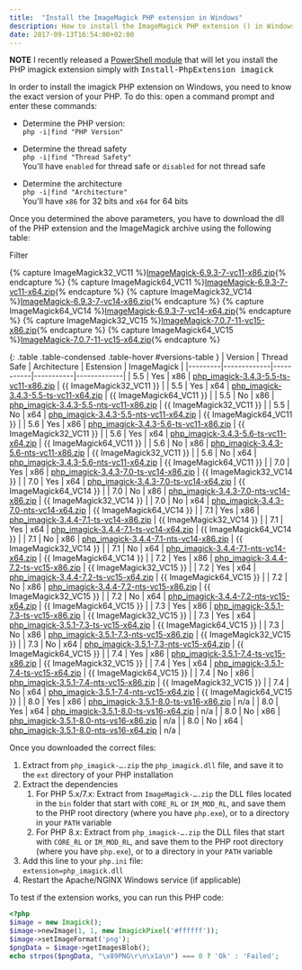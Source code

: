 ```yaml
---
title:  "Install the ImageMagick PHP extension in Windows"
description: How to install the ImageMagick PHP extension () in Windows.
date: 2017-09-13T16:54:00+02:00
---
```


<div class="alert alert-info" role="alert">
    <strong>NOTE</strong> I recently released a <a href="https://github.com/mlocati/powershell-phpmanager">PowerShell module</a> that will let you install the PHP imagick extension simply with <span style="font-family:monospace;white-space:nowrap">Install-PhpExtension imagick</span>
</div>

In order to install the imagick PHP extension on Windows, you need to know the exact version of your PHP.
To do this: open a command prompt and enter these commands:

- Determine the PHP version:  
  `php -i|find "PHP Version"`  
  
- Determine the thread safety  
  `php -i|find "Thread Safety"`  
  You'll have `enabled` for thread safe or `disabled` for not thread safe  
  
- Determine the architecture  
  `php -i|find "Architecture"`  
  You'll have `x86` for 32 bits and `x64` for 64 bits  
  
Once you determined the above parameters, you have to download the dll of the PHP extension and the ImageMagick archive using the following table:

<div class="text-center">
	<span class="badge">Filter</span>
	<div class="btn-group btn-group-xs versions-filter" data-field="version" title="PHP version"></div>
	<div class="btn-group btn-group-xs versions-filter" data-field="threadsafe" title="Thread safety"></div>
	<div class="btn-group btn-group-xs versions-filter" data-field="architecture" title="Architecture"></div>
</div>

{% capture ImageMagick32_VC11 %}[ImageMagick-6.9.3-7-vc11-x86.zip](https://windows.php.net/downloads/pecl/deps/ImageMagick-6.9.3-7-vc11-x86.zip){% endcapture %}
{% capture ImageMagick64_VC11 %}[ImageMagick-6.9.3-7-vc11-x64.zip](https://windows.php.net/downloads/pecl/deps/ImageMagick-6.9.3-7-vc11-x64.zip){% endcapture %}
{% capture ImageMagick32_VC14 %}[ImageMagick-6.9.3-7-vc14-x86.zip](https://windows.php.net/downloads/pecl/deps/ImageMagick-6.9.3-7-vc14-x86.zip){% endcapture %}
{% capture ImageMagick64_VC14 %}[ImageMagick-6.9.3-7-vc14-x64.zip](https://windows.php.net/downloads/pecl/deps/ImageMagick-6.9.3-7-vc14-x64.zip){% endcapture %}
{% capture ImageMagick32_VC15 %}[ImageMagick-7.0.7-11-vc15-x86.zip](https://windows.php.net/downloads/pecl/deps/ImageMagick-7.0.7-11-vc15-x86.zip){% endcapture %}
{% capture ImageMagick64_VC15 %}[ImageMagick-7.0.7-11-vc15-x64.zip](https://windows.php.net/downloads/pecl/deps/ImageMagick-7.0.7-11-vc15-x64.zip){% endcapture %}

{: .table .table-condensed .table-hover #versions-table }
| Version | Thread Safe | Architecture | Estension | ImageMagick |
|---------|-------------|-----------|-----------|-------------|
| 5.5 | Yes | x86 | [php_imagick-3.4.3-5.5-ts-vc11-x86.zip](https://windows.php.net/downloads/pecl/releases/imagick/3.4.3/php_imagick-3.4.3-5.5-ts-vc11-x86.zip) | {{ ImageMagick32_VC11 }} |
| 5.5 | Yes | x64 | [php_imagick-3.4.3-5.5-ts-vc11-x64.zip](https://windows.php.net/downloads/pecl/releases/imagick/3.4.3/php_imagick-3.4.3-5.5-ts-vc11-x64.zip) | {{ ImageMagick64_VC11 }} |
| 5.5 | No | x86 | [php_imagick-3.4.3-5.5-nts-vc11-x86.zip](https://windows.php.net/downloads/pecl/releases/imagick/3.4.3/php_imagick-3.4.3-5.5-nts-vc11-x86.zip) | {{ ImageMagick32_VC11 }} |
| 5.5 | No | x64 | [php_imagick-3.4.3-5.5-nts-vc11-x64.zip](https://windows.php.net/downloads/pecl/releases/imagick/3.4.3/php_imagick-3.4.3-5.5-nts-vc11-x64.zip) | {{ ImageMagick64_VC11 }} |
| 5.6 | Yes | x86 | [php_imagick-3.4.3-5.6-ts-vc11-x86.zip](https://windows.php.net/downloads/pecl/releases/imagick/3.4.3/php_imagick-3.4.3-5.6-ts-vc11-x86.zip) | {{ ImageMagick32_VC11 }} |
| 5.6 | Yes | x64 | [php_imagick-3.4.3-5.6-ts-vc11-x64.zip](https://windows.php.net/downloads/pecl/releases/imagick/3.4.3/php_imagick-3.4.3-5.6-ts-vc11-x64.zip) | {{ ImageMagick64_VC11 }} |
| 5.6 | No | x86 | [php_imagick-3.4.3-5.6-nts-vc11-x86.zip](https://windows.php.net/downloads/pecl/releases/imagick/3.4.3/php_imagick-3.4.3-5.6-nts-vc11-x86.zip) | {{ ImageMagick32_VC11 }} |
| 5.6 | No | x64 | [php_imagick-3.4.3-5.6-nts-vc11-x64.zip](https://windows.php.net/downloads/pecl/releases/imagick/3.4.3/php_imagick-3.4.3-5.6-nts-vc11-x64.zip) | {{ ImageMagick64_VC11 }} |
| 7.0 | Yes | x86 | [php_imagick-3.4.3-7.0-ts-vc14-x86.zip](https://windows.php.net/downloads/pecl/releases/imagick/3.4.3/php_imagick-3.4.3-7.0-ts-vc14-x86.zip) | {{ ImageMagick32_VC14 }} |
| 7.0 | Yes | x64 | [php_imagick-3.4.3-7.0-ts-vc14-x64.zip](https://windows.php.net/downloads/pecl/releases/imagick/3.4.3/php_imagick-3.4.3-7.0-ts-vc14-x64.zip) | {{ ImageMagick64_VC14 }} |
| 7.0 | No | x86 | [php_imagick-3.4.3-7.0-nts-vc14-x86.zip](https://windows.php.net/downloads/pecl/releases/imagick/3.4.3/php_imagick-3.4.3-7.0-nts-vc14-x86.zip) | {{ ImageMagick32_VC14 }} |
| 7.0 | No | x64 | [php_imagick-3.4.3-7.0-nts-vc14-x64.zip](https://windows.php.net/downloads/pecl/releases/imagick/3.4.3/php_imagick-3.4.3-7.0-nts-vc14-x64.zip) | {{ ImageMagick64_VC14 }} |
| 7.1 | Yes | x86 | [php_imagick-3.4.4-7.1-ts-vc14-x86.zip](https://windows.php.net/downloads/pecl/releases/imagick/3.4.4/php_imagick-3.4.4-7.1-ts-vc14-x86.zip) | {{ ImageMagick32_VC14 }} |
| 7.1 | Yes | x64 | [php_imagick-3.4.4-7.1-ts-vc14-x64.zip](https://windows.php.net/downloads/pecl/releases/imagick/3.4.4/php_imagick-3.4.4-7.1-ts-vc14-x64.zip) | {{ ImageMagick64_VC14 }} |
| 7.1 | No | x86 | [php_imagick-3.4.4-7.1-nts-vc14-x86.zip](https://windows.php.net/downloads/pecl/releases/imagick/3.4.4/php_imagick-3.4.4-7.1-nts-vc14-x86.zip) | {{ ImageMagick32_VC14 }} |
| 7.1 | No | x64 | [php_imagick-3.4.4-7.1-nts-vc14-x64.zip](https://windows.php.net/downloads/pecl/releases/imagick/3.4.4/php_imagick-3.4.4-7.1-nts-vc14-x64.zip) | {{ ImageMagick64_VC14 }} |
| 7.2 | Yes | x86 | [php_imagick-3.4.4-7.2-ts-vc15-x86.zip](https://windows.php.net/downloads/pecl/releases/imagick/3.4.4/php_imagick-3.4.4-7.2-ts-vc15-x86.zip) | {{ ImageMagick32_VC15 }} |
| 7.2 | Yes | x64 | [php_imagick-3.4.4-7.2-ts-vc15-x64.zip](https://windows.php.net/downloads/pecl/releases/imagick/3.4.4/php_imagick-3.4.4-7.2-ts-vc15-x64.zip) | {{ ImageMagick64_VC15 }} |
| 7.2 | No | x86 | [php_imagick-3.4.4-7.2-nts-vc15-x86.zip](https://windows.php.net/downloads/pecl/releases/imagick/3.4.4/php_imagick-3.4.4-7.2-nts-vc15-x86.zip) | {{ ImageMagick32_VC15 }} |
| 7.2 | No | x64 | [php_imagick-3.4.4-7.2-nts-vc15-x64.zip](https://windows.php.net/downloads/pecl/releases/imagick/3.4.4/php_imagick-3.4.4-7.2-nts-vc15-x64.zip) | {{ ImageMagick64_VC15 }} |
| 7.3 | Yes | x86 | [php_imagick-3.5.1-7.3-ts-vc15-x86.zip](https://windows.php.net/downloads/pecl/releases/imagick/3.5.1/php_imagick-3.5.1-7.3-ts-vc15-x86.zip) | {{ ImageMagick32_VC15 }} |
| 7.3 | Yes | x64 | [php_imagick-3.5.1-7.3-ts-vc15-x64.zip](https://windows.php.net/downloads/pecl/releases/imagick/3.5.1/php_imagick-3.5.1-7.3-ts-vc15-x64.zip) | {{ ImageMagick64_VC15 }} |
| 7.3 | No | x86 | [php_imagick-3.5.1-7.3-nts-vc15-x86.zip](https://windows.php.net/downloads/pecl/releases/imagick/3.5.1/php_imagick-3.5.1-7.3-nts-vc15-x86.zip) | {{ ImageMagick32_VC15 }} |
| 7.3 | No | x64 | [php_imagick-3.5.1-7.3-nts-vc15-x64.zip](https://windows.php.net/downloads/pecl/releases/imagick/3.5.1/php_imagick-3.5.1-7.3-nts-vc15-x64.zip) | {{ ImageMagick64_VC15 }} |
| 7.4 | Yes | x86 | [php_imagick-3.5.1-7.4-ts-vc15-x86.zip](https://windows.php.net/downloads/pecl/releases/imagick/3.5.1/php_imagick-3.5.1-7.4-ts-vc15-x86.zip) | {{ ImageMagick32_VC15 }} |
| 7.4 | Yes | x64 | [php_imagick-3.5.1-7.4-ts-vc15-x64.zip](https://windows.php.net/downloads/pecl/releases/imagick/3.5.1/php_imagick-3.5.1-7.4-ts-vc15-x64.zip) | {{ ImageMagick64_VC15 }} |
| 7.4 | No | x86 | [php_imagick-3.5.1-7.4-nts-vc15-x86.zip](https://windows.php.net/downloads/pecl/releases/imagick/3.5.1/php_imagick-3.5.1-7.4-nts-vc15-x86.zip) | {{ ImageMagick32_VC15 }} |
| 7.4 | No | x64 | [php_imagick-3.5.1-7.4-nts-vc15-x64.zip](https://windows.php.net/downloads/pecl/releases/imagick/3.5.1/php_imagick-3.5.1-7.4-nts-vc15-x64.zip) | {{ ImageMagick64_VC15 }} |
| 8.0 | Yes | x86 | [php_imagick-3.5.1-8.0-ts-vs16-x86.zip](https://windows.php.net/downloads/pecl/releases/imagick/3.5.1/php_imagick-3.5.1-8.0-ts-vs16-x86.zip) | n/a |
| 8.0 | Yes | x64 | [php_imagick-3.5.1-8.0-ts-vs16-x64.zip](https://windows.php.net/downloads/pecl/releases/imagick/3.5.1/php_imagick-3.5.1-8.0-ts-vs16-x64.zip) | n/a |
| 8.0 | No | x86 | [php_imagick-3.5.1-8.0-nts-vs16-x86.zip](https://windows.php.net/downloads/pecl/releases/imagick/3.5.1/php_imagick-3.5.1-8.0-nts-vs16-x86.zip) | n/a |
| 8.0 | No | x64 | [php_imagick-3.5.1-8.0-nts-vs16-x64.zip](https://windows.php.net/downloads/pecl/releases/imagick/3.5.1/php_imagick-3.5.1-8.0-nts-vs16-x64.zip) | n/a |

Once you downloaded the correct files:

1. Extract from `php_imagick-….zip` the `php_imagick.dll` file, and save it to the `ext` directory of your PHP installation
2. Extract the dependencies
   1. For PHP 5.x/7.x: Extract from `ImageMagick-….zip` the DLL files located in the `bin` folder that start with `CORE_RL` or `IM_MOD_RL`, and  save them to the PHP root directory (where you have `php.exe`), or to a directory in your `PATH` variable
   2. For PHP 8.x: Extract from `php_imagick-….zip` the DLL files that start with `CORE_RL` or `IM_MOD_RL`, and  save them to the PHP root directory (where you have `php.exe`), or to a directory in your `PATH` variable
3. Add this line to your `php.ini` file:  
  `extension=php_imagick.dll`
4. Restart the Apache/NGINX Windows service (if applicable)

To test if the extension works, you can run this PHP code:

```php
<?php
$image = new Imagick();
$image->newImage(1, 1, new ImagickPixel('#ffffff'));
$image->setImageFormat('png');
$pngData = $image->getImagesBlob();
echo strpos($pngData, "\x89PNG\r\n\x1a\n") === 0 ? 'Ok' : 'Failed'; 
```

<script>$(document).ready(function() {
'use strict';

var $rows = $('#versions-table>tbody>tr');

function textToID(text) {
	return text.replace(/[^\w\-]+/g, '_');
}
var Filter = (function() {
	var current = {};
	function filterRows() {
		$rows.each(function (rowIndex, row) {
			var $row = $(row),
				fieldValues = $row.data('fieldValues');
			$row.show();
			for (var field in current) {
				if (field in fieldValues && fieldValues[field] !== current[field]) {
					$row.hide();
					break;
				}
			}
		});
	}
	function toggle(field, value) {
		$('button.versions-filter-' + field)
			.removeClass('btn-success')
			.addClass('btn-default')
		if (field in current && current[field] === value) {
			delete current[field];
		} else {
			current[field] = value;
			$('button#' + textToID('versions-filter-' + field + '-' + value))
				.removeClass('btn-default')
				.addClass('btn-success')
			;
		}
		filterRows();
	}
	return {
		toggle: toggle
	};
})();
function getAvailableFields() {
	var COLINDEX = {
		VERSION: 0,
		THREADSAFE: 1,
		ARCHITECTURE: 2
	};
	var result = {
		version: [],
		threadsafe: [],
		architecture: []
	};
	$rows.each(function (rowIndex, row) {
		var $row = $(row),
		   $cells = $row.find('>td'),
		   version = $.trim($cells.eq(COLINDEX.VERSION).text()),
		   threadsafe = $.trim($cells.eq(COLINDEX.THREADSAFE).text()),
		   architecture = $.trim($cells.eq(COLINDEX.ARCHITECTURE).text());
		if (result.version.indexOf(version) < 0) {
			result.version.push(version);
		}
		if (result.threadsafe.indexOf(threadsafe) < 0) {
			result.threadsafe.push(threadsafe);
		}
		if (result.architecture.indexOf(architecture) < 0) {
			result.architecture.push(architecture);
		}
		$row.data('fieldValues', {
			version: version,
			threadsafe: threadsafe,
			architecture: architecture
		});
	});
	return result;
}

function showAvailableFields(available) {
	var TEXTMAP = {
		threadsafe: {
			Yes: 'thread-safe',
			No: 'not thread safe'
		}
	};
	$('.versions-filter').each(function (index, ul) {
		var $ul = $(this),
			field = $ul.data('field');
		$.each(available[field], function (index, value) {
			var shownValue = field in TEXTMAP && value in TEXTMAP[field] ? TEXTMAP[field][value] : value;
			$ul.append($('<button class="btn btn-default versions-filter-' + field + '" id="' + textToID('versions-filter-' + field + '-' + value) + '" />')
				.text(shownValue)
				.on('click', function (e) {
					e.preventDefault();
					Filter.toggle(field, value);
				})
			);
		});
	});
}

showAvailableFields(getAvailableFields());
	
});</script>
